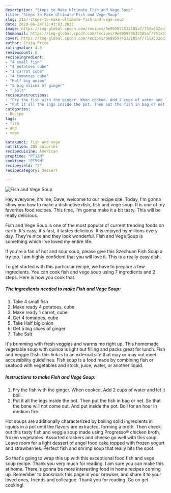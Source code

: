 ```yaml
---
description: "Steps to Make Ultimate Fish and Vege Soup"
title: "Steps to Make Ultimate Fish and Vege Soup"
slug: 2157-steps-to-make-ultimate-fish-and-vege-soup
date: 2020-06-24T12:43:03.203Z
image: https://img-global.cpcdn.com/recipes/9e995974532185af/751x532cq70/fish-and-vege-soup-recipe-main-photo.jpg
thumbnail: https://img-global.cpcdn.com/recipes/9e995974532185af/751x532cq70/fish-and-vege-soup-recipe-main-photo.jpg
cover: https://img-global.cpcdn.com/recipes/9e995974532185af/751x532cq70/fish-and-vege-soup-recipe-main-photo.jpg
author: Craig Price
ratingvalue: 4.8
reviewcount: 6
recipeingredient:
- "4 small fish"
- "4 potatoes cube"
- "1 carrot cube"
- "4 tomatoes cube"
- "Half big onion"
- "5 big slices of ginger"
- " Salt"
recipeinstructions:
- "Fry the fish with the ginger. When cooked. Add 2 cups of water and let it boil."
- "Put it all the ings inside the pot. Then put the fish in bag or net. So that the bone will not come out. And put inside the pot. Boil for an hour in medium fire"
categories:
- Recipe
tags:
- fish
- and
- vege

katakunci: fish and vege 
nutrition: 285 calories
recipecuisine: American
preptime: "PT13M"
cooktime: "PT59M"
recipeyield: "2"
recipecategory: Dessert

---
```



![Fish and Vege Soup](https://img-global.cpcdn.com/recipes/9e995974532185af/751x532cq70/fish-and-vege-soup-recipe-main-photo.jpg)

Hey everyone, it's me, Dave, welcome to our recipe site. Today, I'm gonna show you how to make a distinctive dish, fish and vege soup. It is one of my favorites food recipes. This time, I'm gonna make it a bit tasty. This will be really delicious.

Fish and Vege Soup is one of the most popular of current trending foods on earth. It's easy, it's fast, it tastes delicious. It is enjoyed by millions every day. They're nice and they look wonderful. Fish and Vege Soup is something which I've loved my entire life.

If you&#39;re a fan of hot and sour soup, please give this Szechuan Fish Soup a try too. I am highly confident that you will love it. This is a really easy dish.


To get started with this particular recipe, we have to prepare a few ingredients. You can cook fish and vege soup using 7 ingredients and 2 steps. Here is how you cook that.

<!--inarticleads1-->

##### The ingredients needed to make Fish and Vege Soup:

1. Take 4 small fish
1. Make ready 4 potatoes, cube
1. Make ready 1 carrot, cube
1. Get 4 tomatoes, cube
1. Take Half big onion
1. Get 5 big slices of ginger
1. Take  Salt


It&#39;s brimming with fresh veggies and warms me right up. This homemade vegetable soup with quinoa is light but filling and packs great for lunch. Fish and Veggie Dish. this link is to an external site that may or may not meet accessibility guidelines. Fish soup is a food made by combining fish or seafood with vegetables and stock, juice, water, or another liquid. 

<!--inarticleads2-->

##### Instructions to make Fish and Vege Soup:

1. Fry the fish with the ginger. When cooked. Add 2 cups of water and let it boil.
1. Put it all the ings inside the pot. Then put the fish in bag or net. So that the bone will not come out. And put inside the pot. Boil for an hour in medium fire


Hot soups are additionally characterized by boiling solid ingredients in liquids in a pot until the flavors are extracted, forming a broth. Then check out this tasty fish and veggie soup made using Progresso® chicken broth, frozen vegetables. Assorted crackers and cheese go well with this soup. Leave room for a light dessert of angel food cake topped with frozen yogurt and strawberries. Perfect fish and shrimp soup that really hits the spot. 

So that's going to wrap this up with this exceptional food fish and vege soup recipe. Thank you very much for reading. I am sure you can make this at home. There is gonna be more interesting food in home recipes coming up. Remember to bookmark this page in your browser, and share it to your loved ones, friends and colleague. Thank you for reading. Go on get cooking!
